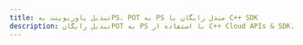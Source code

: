---title: تبدیل پاورپوینت بهPS، POT به PS مبدل رایگان یا C++ SDKdescription: تبدیل رایگانPOT به PS با استفاده از C++ Cloud APIs & SDK. همچنین اسناد Microsoft PowerPoint را در Cloud ایجاد، ویرایش و رندر کنید.---